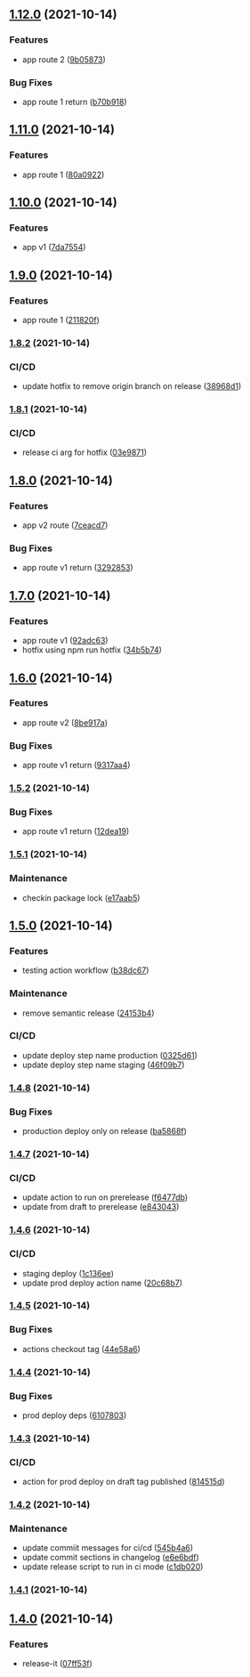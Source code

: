 ## [1.12.0](https://github.com/nbugden/gh-actions/compare/1.11.0...1.12.0) (2021-10-14)


### Features

* app route 2 ([9b05873](https://github.com/nbugden/gh-actions/commit/9b058730a2dcf6dc685c1f1e317ed131e1bcd7eb))


### Bug Fixes

* app route 1 return ([b70b918](https://github.com/nbugden/gh-actions/commit/b70b91845c050906c5abdc401ac12478db737d6f))

## [1.11.0](https://github.com/nbugden/gh-actions/compare/1.10.0...1.11.0) (2021-10-14)


### Features

* app route 1 ([80a0922](https://github.com/nbugden/gh-actions/commit/80a0922ad3dbb6e51da8b183e2925cfc281ea0a4))

## [1.10.0](https://github.com/nbugden/gh-actions/compare/1.9.0...1.10.0) (2021-10-14)


### Features

* app v1 ([7da7554](https://github.com/nbugden/gh-actions/commit/7da75540caeb777763d6a698095230f955982627))

## [1.9.0](https://github.com/nbugden/gh-actions/compare/1.8.2...1.9.0) (2021-10-14)


### Features

* app route 1 ([211820f](https://github.com/nbugden/gh-actions/commit/211820fee43b86d2c898164838ad30178da0be3b))

### [1.8.2](https://github.com/nbugden/gh-actions/compare/1.8.1...1.8.2) (2021-10-14)


### CI/CD

* update hotfix to remove origin branch on release ([38968d1](https://github.com/nbugden/gh-actions/commit/38968d1e0992f4442915355d37d78c2bef172fb3))

### [1.8.1](https://github.com/nbugden/gh-actions/compare/1.8.0...1.8.1) (2021-10-14)


### CI/CD

* release ci arg for hotfix ([03e9871](https://github.com/nbugden/gh-actions/commit/03e9871ccb28a7cf5bc4cd68fcb65b71f9ab438d))

## [1.8.0](https://github.com/nbugden/gh-actions/compare/1.7.0...1.8.0) (2021-10-14)


### Features

* app v2 route ([7ceacd7](https://github.com/nbugden/gh-actions/commit/7ceacd75bcd5733912ad072a3c912864d0b0502e))


### Bug Fixes

* app route v1 return ([3292853](https://github.com/nbugden/gh-actions/commit/32928538106ba8ab7701383297d23917cad6c012))

## [1.7.0](https://github.com/nbugden/gh-actions/compare/1.6.0...1.7.0) (2021-10-14)


### Features

* app route v1 ([92adc63](https://github.com/nbugden/gh-actions/commit/92adc6399bac7be03ebd7b731ed35ce08ae0ef19))
* hotfix using npm run hotfix ([34b5b74](https://github.com/nbugden/gh-actions/commit/34b5b74650f34a51d3c17eca522807cccc3874c7))

## [1.6.0](https://github.com/nbugden/gh-actions/compare/1.5.1...1.6.0) (2021-10-14)


### Features

* app route v2 ([8be917a](https://github.com/nbugden/gh-actions/commit/8be917a4be32e1145a1d7fc1818b8fdd1be8c591))


### Bug Fixes

* app route v1 return ([9317aa4](https://github.com/nbugden/gh-actions/commit/9317aa4c1c04debb5b92ed6292d95b6bdb15145e))

### [1.5.2](https://github.com/nbugden/gh-actions/compare/1.5.1...1.5.2) (2021-10-14)


### Bug Fixes

* app route v1 return ([12dea19](https://github.com/nbugden/gh-actions/commit/12dea196fe943c524ba87d216a302ee384d46ee5))

### [1.5.1](https://github.com/nbugden/gh-actions/compare/1.5.0...1.5.1) (2021-10-14)


### Maintenance

* checkin package lock ([e17aab5](https://github.com/nbugden/gh-actions/commit/e17aab581c43c15ad9db0460379c71a5e1000676))

## [1.5.0](https://github.com/nbugden/gh-actions/compare/1.4.8...1.5.0) (2021-10-14)


### Features

* testing action workflow ([b38dc67](https://github.com/nbugden/gh-actions/commit/b38dc675c6009e9db10ebe6157013e48052cbaf3))


### Maintenance

* remove semantic release ([24153b4](https://github.com/nbugden/gh-actions/commit/24153b417729fa9025edde9e58da1ba2bd49e647))


### CI/CD

* update deploy step name production ([0325d61](https://github.com/nbugden/gh-actions/commit/0325d614f0ace61ef9e6146022df0cd2674ec826))
* update deploy step name staging ([46f09b7](https://github.com/nbugden/gh-actions/commit/46f09b703ebecea24788bb21da324e368de13ec2))

### [1.4.8](https://github.com/nbugden/gh-actions/compare/1.4.7...1.4.8) (2021-10-14)


### Bug Fixes

* production deploy only on release ([ba5868f](https://github.com/nbugden/gh-actions/commit/ba5868fc14ccb7ddd55a4af324bba81289905a40))

### [1.4.7](https://github.com/nbugden/gh-actions/compare/1.4.6...1.4.7) (2021-10-14)


### CI/CD

* update action to run on prerelease ([f6477db](https://github.com/nbugden/gh-actions/commit/f6477dbfe9a9b2fed3435a449771c68f0b72a24f))
* update from draft to prerelease ([e843043](https://github.com/nbugden/gh-actions/commit/e843043d8f36ee372b046e3c8d5868a7f055f869))

### [1.4.6](https://github.com/nbugden/gh-actions/compare/1.4.5...1.4.6) (2021-10-14)


### CI/CD

* staging deploy ([1c136ee](https://github.com/nbugden/gh-actions/commit/1c136ee6e1e3c76f0d97f3691a5653bd5ba90e26))
* update prod deploy action name ([20c68b7](https://github.com/nbugden/gh-actions/commit/20c68b75c06e10928907c9d8add7101cddf2606b))

### [1.4.5](https://github.com/nbugden/gh-actions/compare/1.4.4...1.4.5) (2021-10-14)


### Bug Fixes

* actions checkout tag ([44e58a6](https://github.com/nbugden/gh-actions/commit/44e58a67874a044a6988f8e1c37ae19992859c66))

### [1.4.4](https://github.com/nbugden/gh-actions/compare/1.4.3...1.4.4) (2021-10-14)


### Bug Fixes

* prod deploy deps ([6107803](https://github.com/nbugden/gh-actions/commit/6107803ca97f5c0d0af0c42567dc47fb2dc052bb))

### [1.4.3](https://github.com/nbugden/gh-actions/compare/1.4.2...1.4.3) (2021-10-14)


### CI/CD

* action for prod deploy on draft tag published ([814515d](https://github.com/nbugden/gh-actions/commit/814515d84e21818238c9fe069b0bc67979066486))

### [1.4.2](https://github.com/nbugden/gh-actions/compare/1.4.1...1.4.2) (2021-10-14)


### Maintenance

* update commiit messages for ci/cd ([545b4a6](https://github.com/nbugden/gh-actions/commit/545b4a6703f06096129bb188dee586ff64b09015))
* update commit sections in changelog ([e6e6bdf](https://github.com/nbugden/gh-actions/commit/e6e6bdfb3d4421c999f13c6785ae26a223df584d))
* update release script to run in ci mode ([c1db020](https://github.com/nbugden/gh-actions/commit/c1db020da8e47e93ed5f1487dd91ef1c02baf90b))

### [1.4.1](https://github.com/nbugden/gh-actions/compare/1.4.0...1.4.1) (2021-10-14)

## [1.4.0](https://github.com/nbugden/gh-actions/compare/1.3.1...1.4.0) (2021-10-14)


### Features

* release-it ([07ff53f](https://github.com/nbugden/gh-actions/commit/07ff53fc2c4eee6e799ba51269cbf29d5838e463))
